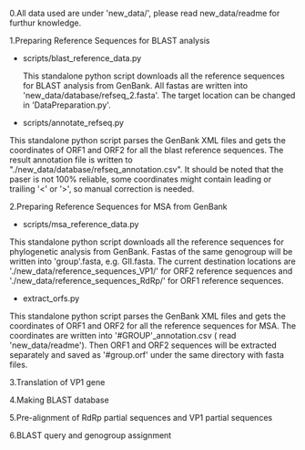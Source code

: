 0.All data used are under 'new_data/', please read new_data/readme for furthur knowledge.

1.Preparing Reference Sequences for BLAST analysis

- scripts/blast_reference_data.py

  This standalone python script downloads all the reference sequences for BLAST analysis from GenBank. All fastas are written into 'new_data/database/refseq_2.fasta'. The target location can be changed in 'DataPreparation.py'.

- scripts/annotate_refseq.py

This standalone python script parses the GenBank XML files and gets the coordinates of ORF1 and ORF2 for all the blast reference sequences. The result annotation file is written to "./new_data/database/refseq_annotation.csv". It should be noted that the paser is not 100% reliable, some coordinates might contain leading or trailing '<' or '>', so manual correction is needed.
 

2.Preparing Reference Sequences for MSA from GenBank

- scripts/msa_reference_data.py

This standalone python script downloads all the reference sequences for phylogenetic analysis from GenBank. Fastas of the same genogroup will be written into 'group'.fasta, e.g. GII.fasta. The current destination locations are './new_data/reference_sequences_VP1/' for ORF2 reference sequences and './new_data/reference_sequences_RdRp/' for ORF1 reference sequences.

- extract_orfs.py

This standalone python script parses the GenBank XML files and gets the coordinates of ORF1 and ORF2 for all the reference sequences for MSA. The coordinates are written into '#GROUP'_annotation.csv ( read 'new_data/readme'). Then ORF1 and ORF2 sequences will be extracted separately and saved as '#group.orf' under the same directory with fasta files.


  
3.Translation of VP1 gene



4.Making BLAST database

5.Pre-alignment of RdRp partial sequences and VP1 partial sequences

6.BLAST query and genogroup assignment

